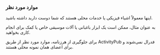 ### موارد مورد نظر
اینها معمولاً اشیاء فیزیکی یا خدمات محلی هستند که شما دوست دارید داشته باشید.

به عنوان مثال، ممکن است یک ابزار باغبانی یا آلات موسیقی خاص یا کمک برای انجام کاری بخواهید.

برای جلوگیری از هرزنامه، موارد مورد نظر از طریق ActivityPub فدرال نمی‌شوند و برای اعضای همان نمونه محلی هستند.
